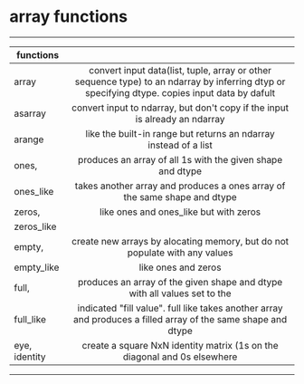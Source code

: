 # array functions
__________________________________________________________________________________________________________________________________________________________________
functions	|																			|
---------------|:------------------------------------------------------------------------------------------------------------------------------------------------:|
array 		| convert input data(list, tuple, array or other sequence type) to an ndarray by inferring dtyp or specifying dtype. copies input data by dafult 	|
asarray	| convert input to ndarray, but don't copy if the input is already an ndarray 									|
arange		| like the built-in range but returns an ndarray instead of a list		 									|
ones,		| produces an array of all 1s with the given shape and dtype			 									|
ones_like	| takes another array and produces a ones array of the same shape and dtype   									|
zeros, 	| like ones and ones_like but with zeros					 									|
zeros_like	| 										 									|
empty,		| create new arrays by alocating memory, but do not populate with any values  									|
empty_like	| like ones and zeros								 									|
full,		| produces an array of the given shape and dtype with all values set to the	 									|
full_like	| indicated "fill value". full like takes another array and produces a filled array of the same shape and dtype 					|
eye, identity	| create a square NxN identity matrix (1s on the diagonal and 0s elsewhere	 									|
------------------------------------------------------------------------------------------------------------------------------------------------------------------
